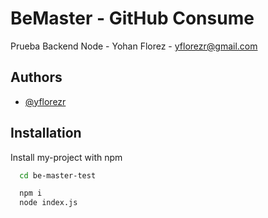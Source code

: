 
# BeMaster - GitHub Consume

Prueba Backend Node - Yohan Florez - yflorezr@gmail.com

## Authors

- [@yflorezr](https://www.github.com/yflorezr)

## Installation

Install my-project with npm

```bash
  cd be-master-test

  npm i
  node index.js
```